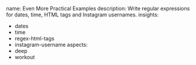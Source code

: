 name: Even More Practical Examples
description: Write regular expressions for dates, time, HTML tags and Instagram usernames.
insights:
  - dates
  - time
  - regex-html-tags
  - instagram-username
aspects:
  - deep
  - workout